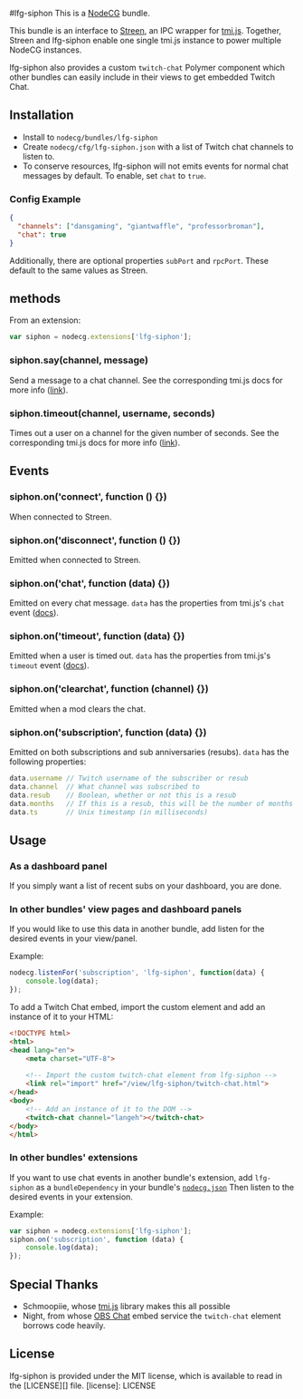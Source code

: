 #lfg-siphon
This is a [NodeCG](http://github.com/nodecg/nodecg) bundle.

This bundle is an interface to [Streen](https://github.com/SupportClass/streen), an IPC wrapper for 
[tmi.js](https://github.com/Schmoopiie/tmi.js). 
Together, Streen and lfg-siphon enable one single tmi.js instance to power multiple NodeCG instances.

lfg-siphon also provides a custom `twitch-chat` Polymer component which other bundles can easily include in their views
to get embedded Twitch Chat.

## Installation
- Install to `nodecg/bundles/lfg-siphon`
- Create `nodecg/cfg/lfg-siphon.json` with a list of Twitch chat channels to listen to.
- To conserve resources, lfg-siphon will not emits events for normal chat messages by default.
 To enable, set `chat` to `true`.

### Config Example
```json
{
  "channels": ["dansgaming", "giantwaffle", "professorbroman"],
  "chat": true
}
```

Additionally, there are optional properties `subPort` and `rpcPort`. These default to the same values as Streen.

## methods
From an extension:
``` js
var siphon = nodecg.extensions['lfg-siphon'];
```

### siphon.say(channel, message)
Send a message to a chat channel.
See the corresponding tmi.js docs for more info ([link](http://www.tmijs.org/docs/Commands.md#say)).

### siphon.timeout(channel, username, seconds)
Times out a user on a channel for the given number of seconds.
See the corresponding tmi.js docs for more info ([link](http://www.tmijs.org/docs/Commands.html#timeout)).

## Events
### siphon.on('connect', function () {})
When connected to Streen.

### siphon.on('disconnect', function () {})
Emitted when connected to Streen.

### siphon.on('chat', function (data) {})
Emitted on every chat message. `data` has the properties from tmi.js's `chat` event
 ([docs](http://www.tmijs.org/docs/Events.html#chat)).
 
### siphon.on('timeout', function (data) {})
Emitted when a user is timed out. `data` has the properties from tmi.js's `timeout` event
 ([docs](http://www.tmijs.org/docs/Events.html#timeout)).
 
### siphon.on('clearchat', function (channel) {})
Emitted when a mod clears the chat.

### siphon.on('subscription', function (data) {})
Emitted on both subscriptions and sub anniversaries (resubs). `data` has the following properties:
```js
data.username // Twitch username of the subscriber or resub
data.channel  // What channel was subscribed to
data.resub    // Boolean, whether or not this is a resub
data.months   // If this is a resub, this will be the number of months they have been subscribed for
data.ts       // Unix timestamp (in milliseconds)
```
## Usage
### As a dashboard panel
If you simply want a list of recent subs on your dashboard, you are done.

### In other bundles' view pages and dashboard panels
If you would like to use this data in another bundle, add listen for the desired events in your view/panel.

Example:
```javascript
nodecg.listenFor('subscription', 'lfg-siphon', function(data) {
    console.log(data);
});
```

To add a Twitch Chat embed, import the custom element and add an instance of it to your HTML:
```html
<!DOCTYPE html>
<html>
<head lang="en">
    <meta charset="UTF-8">
    
    <!-- Import the custom twitch-chat element from lfg-siphon -->
    <link rel="import" href="/view/lfg-siphon/twitch-chat.html">
</head>
<body>
    <!-- Add an instance of it to the DOM -->
    <twitch-chat channel="langeh"></twitch-chat>
</body>
</html>
```

### In other bundles' extensions
If you want to use chat events in another bundle's extension,
add `lfg-siphon` as a `bundleDependency` in your bundle's [`nodecg.json`](https://github.com/nodecg/nodecg/wiki/nodecg.json)
Then listen to the desired events in your extension.

Example:
```javascript
var siphon = nodecg.extensions['lfg-siphon'];
siphon.on('subscription', function (data) {
    console.log(data);
});
```

## Special Thanks
 - Schmoopiie, whose [tmi.js](https://github.com/Schmoopiie/tmi.js) library makes this all possible
 - Night, from whose [OBS Chat](https://nightdev.com/obschat/) embed service the `twitch-chat` element borrows code heavily.

## License
lfg-siphon is provided under the MIT license, which is available to read in the [LICENSE][] file.
[license]: LICENSE
